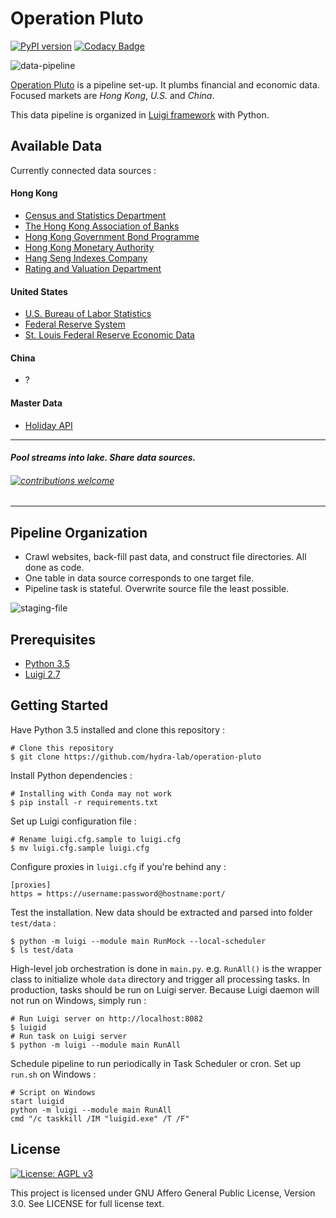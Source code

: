 # Operation Pluto

[![PyPI version](https://badge.fury.io/py/Operation-Pluto.svg)](https://pypi.python.org/pypi/Operation-Pluto) [![Codacy Badge](https://api.codacy.com/project/badge/Coverage/ae24c1a0b93a45bb972c40af136a01b2)](https://www.codacy.com/app/tc-ying/Operation-Pluto-upstream?utm_source=github.com&utm_medium=referral&utm_content=hydra-lab/Operation-Pluto&utm_campaign=Badge_Coverage)

![data-pipeline](https://github.com/hydra-lab/Operation-Pluto/blob/master/docs/data-pipeline-teaser.png)

[Operation Pluto](https://en.wikipedia.org/wiki/Operation_Pluto) is a pipeline set-up. It plumbs financial and economic data. Focused markets are *Hong Kong*, *U.S.* and *China*.

This data pipeline is organized in [Luigi framework](https://github.com/spotify/luigi) with Python.

## Available Data

Currently connected data sources :

#### Hong Kong

- [Census and Statistics Department](https://www.censtatd.gov.hk)
- [The Hong Kong Association of Banks](https://www.hkab.org.hk)
- [Hong Kong Government Bond Programme](http://www.hkgb.gov.hk)
- [Hong Kong Monetary Authority](https://www.hkma.gov.hk)
- [Hang Seng Indexes Company](https://www.hsi.com.hk)
- [Rating and Valuation Department](https://www.rvd.gov.hk/en)

#### United States

- [U.S. Bureau of Labor Statistics](https://www.bls.gov)
- [Federal Reserve System](https://www.federalreserve.gov)
- [St. Louis Federal Reserve Economic Data](https://fred.stlouisfed.org)

#### China

- ?

#### Master Data

- [Holiday API](https://holidayapi.com)

---
#### *Pool streams into lake. Share data sources.*

###### [![contributions welcome](https://img.shields.io/badge/contributions-welcome-brightgreen.svg?style=flat)](https://github.com/hydra-lab/Operation-Pluto/issues)
---

## Pipeline Organization

- Crawl websites, back-fill past data, and construct file directories. All done as code.
- One table in data source corresponds to one target file.
- Pipeline task is stateful. Overwrite source file the least possible.

![staging-file](https://github.com/hydra-lab/Operation-Pluto/blob/master/docs/staging-file-teaser.png)

## Prerequisites

- [Python 3.5](https://conda.io/miniconda.html)
- [Luigi 2.7](https://luigi.readthedocs.io/en/stable/)

## Getting Started

Have Python 3.5 installed and clone this repository :

    # Clone this repository
    $ git clone https://github.com/hydra-lab/operation-pluto

Install Python dependencies :

    # Installing with Conda may not work
    $ pip install -r requirements.txt

Set up Luigi configuration file :

    # Rename luigi.cfg.sample to luigi.cfg
    $ mv luigi.cfg.sample luigi.cfg

Configure proxies in `luigi.cfg` if you're behind any :

    [proxies]
    https = https://username:password@hostname:port/

Test the installation. New data should be extracted and parsed into folder `test/data` :

    $ python -m luigi --module main RunMock --local-scheduler
    $ ls test/data

High-level job orchestration is done in `main.py`. e.g. `RunAll()` is the wrapper class to initialize whole `data` directory and trigger all processing tasks. In production, tasks should be run on Luigi server. Because Luigi daemon will not run on Windows, simply run :

    # Run Luigi server on http://localhost:8082
    $ luigid
    # Run task on Luigi server
    $ python -m luigi --module main RunAll

Schedule pipeline to run periodically in Task Scheduler or cron. Set up `run.sh` on Windows :

    # Script on Windows
    start luigid
    python -m luigi --module main RunAll
    cmd "/c taskkill /IM "luigid.exe" /T /F"

## License

[![License: AGPL v3](https://img.shields.io/badge/License-AGPL%20v3-blue.svg)](https://www.gnu.org/licenses/agpl-3.0)

This project is licensed under GNU Affero General Public License, Version 3.0. See LICENSE for full license text.
